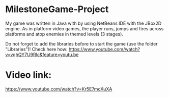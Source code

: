 # MilestoneGame-Project
My game was written in Java with by using NetBeans IDE with the JBox2D engine. As in platform video games, the player runs, jumps and fires across platforms and atop enemies in themed levels (3 stages).

Do not forget to add the libraries before to start the game (use the folder "Libraries")! Check here how: https://www.youtube.com/watch?v=vqhQY7U9Rlc&feature=youtu.be

# Video link: 
https://www.youtube.com/watch?v=Kr5E7mcXuXA
